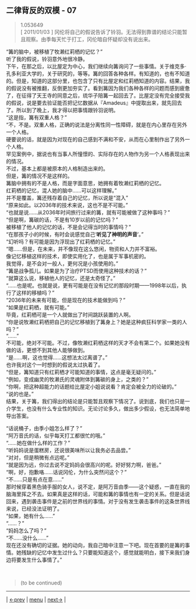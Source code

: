 ## 二律背反的双模 - 07
> 1.053649  
> [ 2011/01/03 ] 冈伦将自己的假说告诉了铃羽。无法得到靠谱的结论只能暂且观察。由季每天忙于打工，冈伦暗自怀疑却没有说出来。  

“篝的脑中，被移植了牧濑红莉栖的记忆？”  
听了我的假说，铃羽意外地很冷静。  
下午，在那之后，以比屋定为中心，我们继续向篝询问了一些事情。关于维克多·孔多利亚大学的，关于研究的，等等。篝的回答各种各样。有知道的，也有不知道的。但是，知道的这部分里，也包含了只有比屋定和红莉栖知道的内容。结果，我的假说没有被推翻，反倒更加夯实了。看到篝因为我们各种各样的问题而感到疲惫了，在征得了天王寺的同意之后，琉华子陪篝一起回去了。比屋定没有完全接受我的假说，说是要去验证能否把记忆数据从『Amadeus』中提取出来，就先回去了。所以到了晚上，我才得以把事情跟铃羽说明。  
“这是指，篝有双重人格？”  
“不，不是。双重人格，正确的说法是分离性同一性障碍，就是在内心里存在另外一个人格。  
 硬要说的话，就是因为对现在的自己感到不满和不安，从而在心里制作出了另外一个人格。  
 罕见案例中，据说也有当事人所憧憬的、实际存在的人物作为另一个人格表现出来的情况。  
 不过，基本上都是被原本的人格制造出来的。  
 但是，篝的情况不是这样的。  
 篝脑中拥有的不是人格，而是字面意思，她拥有着牧濑红莉栖的记忆。  
 红莉栖的记忆，混人她的脑中……可以这样理解。”  
并不是覆盖，篝还残存着自己的记忆，所以说是“混入”  
“原来如此。以2036年的技术来说，这也不是不可能。”  
“也就是说……从2036年时间旅行过来的篝，就有可能被做了这种事吗？”  
“但是啊，篝碳的话，不是有10岁以前的记忆吗？”  
 被移植了他人的记忆的话，不是会记得当时的事情吗？”  
“在那孩子小的时候，有时会说感觉自己‘**听见了神明的声音**’。”  
“幻听吗？有可能是因为浮现出了红莉栖的记忆。”  
“嗯……但是，在未来，并不像现在这么悠闲，物资和人力并不富裕。  
 像记忆移植这样的技术，即使实用化了，也是属于军事机密的。  
 我觉得，是不会对一般人，更何况是小孩使用的。”  
“篝是战争孤儿。如果是为了治疗PTSD而使用这种技术的话？”  
“就算这么说，移植他人的记忆，还是太奇怪了。”  
“……也是呢。也就是说，更有可能是在没有记忆的那段时期——1998年以后，执行了这样的移植吗？”  
“2036年的未来有可能，但是现在的技术能做到吗？”  
“如果是红莉栖，就有可能。”  
毕竟，红莉栖可是一个人就做出了时间跳跃装置的人啊。  
“你是说牧濑红莉栖把自己的记忆移植到了篝身上？她是这种疯狂科学家一类的人吗？”  
“……”  
不可能，绝对不可能。不过，像牧濑红莉栖这样的天才不会有第二个。如果她没有做的话，更想不到其他人能够做到。  
“是……啊，这也觉得……这想法太过离谱了。”  
也许我对这个一时想到的假说太过执着了。  
“但是，篝知道只有红莉栖才可能知道的事情，这点是毫无疑问的。”  
“例如，变成幽灵的牧濑氏的灵魂附体到篝碳的身上，之类的？”  
“你啊，把这种超能力的话题给比屋定小姐说说看？肯定会被全力的论破的。”  
“说的也是。”  
结果，关于篝，我们得出的结论是只能暂且观察下情况了。说到底，我们也只是一介学生，也没有什么专业性的知识。无论讨论多久，做出多少假设，也无法简单地导出答案。  

“话说桶子，由季小姐怎么样了？”  
“阿万音氏的话，似乎每天打工都很忙的哦。”  
“……她在做什么样的工作？”  
“听妈妈说是蛋糕房，还说很美味所以让我务必去品尝。”  
“对对，但是稍微有点远呢。”  
“就是因为远，你过去说不定妈妈会很高兴的呢。好好努力啊，爸爸。”  
“啊，好，抱歉咯……话说冈伦，为什么突然问这个？”  
“不……只是有点在意……”  
那时候穿着黑色骑手服的女人，说不定，是阿万音由季——这个疑惑，一直在我的脑海里挥之不去。如果真是这样的话，可能和篝的事情也有一定的关系。但是话说回来，遇到袭击事件是之前的世界线的事情。对于没有发生袭击事件的这条世界线来说，已经没法证明了。  
“如果，她有什么……”  
“……？”  
“妈妈怎么了吗？”  
“不……没什么……”  
现在还没有确切的证据。她的动向，我自己暗中注意一下吧。现在首要的是篝的事情。她残缺的记忆中发生过什么？只要能知道这个，感觉就能明白，接下来我们身边将要发生什么事情了。”  


<br/>

> (to be continued)
---

| [←prev](./0099) | [menu](../) | [next→](./0101) |
